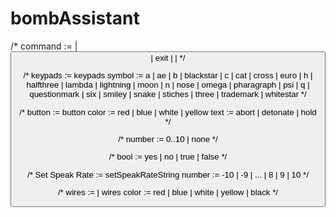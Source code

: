 # bombAssistant

/*
            command := <Set Speak Rate> | <button> | exit | <wires> | <keypads>
*/

/*
            keypads := keypads <symbol> <symbol> <symbol> <symbol>
            symbol := a | ae | b | blackstar | c | cat | cross | euro | h | halfthree | lambda | lightning | moon | n |
		      nose | omega | pharagraph | psi | q | questionmark | six | smiley | snake | stiches | three | trademark | whitestar
*/

 /*
            button := button <color> <text>
            color := red | blue | white | yellow
            text := abort | detonate | hold
 */

/*
            number := 0..10 | none
 */

/*
            bool := yes | no | true | false
*/

/*
            Set Speak Rate := setSpeakRateString <number>
            number := -10 | -9 | ... | 8 | 9 | 10
*/

/*
            wires := <color> | wires <color>
            color := red | blue | white | yellow | black
*/